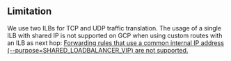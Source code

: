 ## Limitation
We use two ILBs for TCP and UDP traffic translation. The usage of a single ILB with shared IP is not supported on GCP when using custom routes
with an ILB as next hop: [Forwarding rules that use a common internal IP address (--purpose=SHARED_LOADBALANCER_VIP) are not supported.](https://cloud.google.com/load-balancing/docs/internal/ilb-next-hop-overview#additional_considerations)
